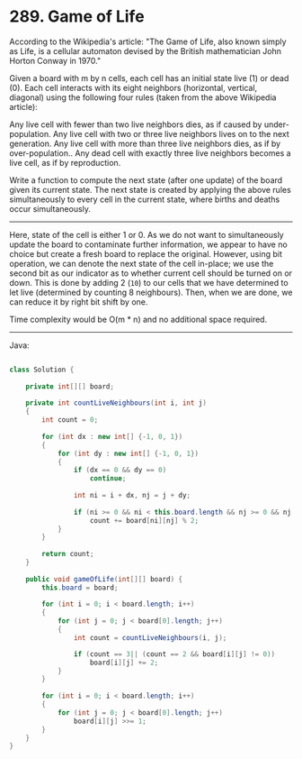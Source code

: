 # 289. Game of Life

According to the Wikipedia's article: "The Game of Life, also known simply as
Life, is a cellular automaton devised by the British mathematician John Horton
Conway in 1970."

Given a board with m by n cells, each cell has an initial state live (1) or
dead (0). Each cell interacts with its eight neighbors (horizontal, vertical,
diagonal) using the following four rules (taken from the above Wikipedia
article):

Any live cell with fewer than two live neighbors dies, as if caused by
under-population.
Any live cell with two or three live neighbors lives on to the next generation.
Any live cell with more than three live neighbors dies, as if by
over-population..
Any dead cell with exactly three live neighbors becomes a live cell, as if by
reproduction.


Write a function to compute the next state (after one update) of the board
given its current state. The next state is created by applying the above rules
simultaneously to every cell in the current state, where births and deaths
occur simultaneously.

---

Here, state of the cell is either 1 or 0. As we do not want to simultaneously
update the board to contaminate further information, we appear to have no
choice but create a fresh board to replace the original. However, using bit
operation, we can denote the next state of the cell in-place; we use the second
bit as our indicator as to whether current cell should be turned on or down.
This is done by adding 2 (`10`) to our cells that we have determined to let
live (determined by counting 8 neighbours). Then, when we are done, we can
reduce it by right bit shift by one.

Time complexity would be O(m * n) and no additional space required.

---

Java:

```java

class Solution {
    
    private int[][] board;
    
    private int countLiveNeighbours(int i, int j)
    {
        int count = 0;
        
        for (int dx : new int[] {-1, 0, 1})
        {
            for (int dy : new int[] {-1, 0, 1})
            {
                if (dx == 0 && dy == 0)
                    continue;
                
                int ni = i + dx, nj = j + dy;
                
                if (ni >= 0 && ni < this.board.length && nj >= 0 && nj < this.board[0].length)
                    count += board[ni][nj] % 2;
            }
        }
        
        return count;
    }
    
    public void gameOfLife(int[][] board) {
        this.board = board;
        
        for (int i = 0; i < board.length; i++)
        {
            for (int j = 0; j < board[0].length; j++)
            {
                int count = countLiveNeighbours(i, j);

                if (count == 3|| (count == 2 && board[i][j] != 0))
                    board[i][j] += 2;
            }
        }
        
        for (int i = 0; i < board.length; i++)
        {
            for (int j = 0; j < board[0].length; j++)
                board[i][j] >>= 1;
        }
    }
}
```

